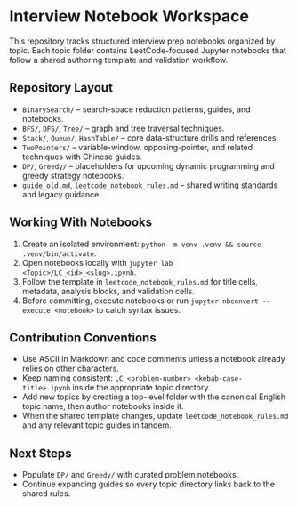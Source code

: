 # Interview Notebook Workspace

This repository tracks structured interview prep notebooks organized by topic. Each topic folder contains LeetCode-focused Jupyter notebooks that follow a shared authoring template and validation workflow.

## Repository Layout
- `BinarySearch/` – search-space reduction patterns, guides, and notebooks.
- `BFS/`, `DFS/`, `Tree/` – graph and tree traversal techniques.
- `Stack/`, `Queue/`, `HashTable/` – core data-structure drills and references.
- `TwoPointers/` – variable-window, opposing-pointer, and related techniques with Chinese guides.
- `DP/`, `Greedy/` – placeholders for upcoming dynamic programming and greedy strategy notebooks.
- `guide_old.md`, `leetcode_notebook_rules.md` – shared writing standards and legacy guidance.

## Working With Notebooks
1. Create an isolated environment: `python -m venv .venv && source .venv/bin/activate`.
2. Open notebooks locally with `jupyter lab <Topic>/LC_<id>_<slug>.ipynb`.
3. Follow the template in `leetcode_notebook_rules.md` for title cells, metadata, analysis blocks, and validation cells.
4. Before committing, execute notebooks or run `jupyter nbconvert --execute <notebook>` to catch syntax issues.

## Contribution Conventions
- Use ASCII in Markdown and code comments unless a notebook already relies on other characters.
- Keep naming consistent: `LC_<problem-number>_<kebab-case-title>.ipynb` inside the appropriate topic directory.
- Add new topics by creating a top-level folder with the canonical English topic name, then author notebooks inside it.
- When the shared template changes, update `leetcode_notebook_rules.md` and any relevant topic guides in tandem.

## Next Steps
- Populate `DP/` and `Greedy/` with curated problem notebooks.
- Continue expanding guides so every topic directory links back to the shared rules.
